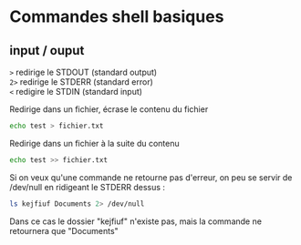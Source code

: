 # Commandes shell basiques

## input / ouput
```>``` redirige le STDOUT (standard output)  
```2>``` redirige le STDERR (standard error)  
```<``` redigire le STDIN (standard input)


Redirige dans un fichier, écrase le contenu du fichier
```bash
echo test > fichier.txt 
```

Redirige dans un fichier à la suite du contenu
```bash
echo test >> fichier.txt
```

Si on veux qu'une commande ne retourne pas d'erreur, on peu se servir de /dev/null en ridigeant le STDERR dessus :
```bash
ls kejfiuf Documents 2> /dev/null
```
Dans ce cas le dossier "kejfiuf" n'existe pas, mais la commande ne retournera que "Documents"



